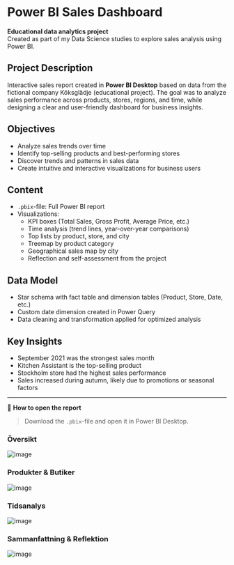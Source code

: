 # Power BI Sales Dashboard

**Educational data analytics project**<br>
Created as part of my Data Science studies to explore sales analysis using Power BI.

## Project Description
Interactive sales report created in **Power BI Desktop** based on data from the fictional company Köksglädje (educational project). The goal was to analyze sales performance across products, stores, regions, and time, while designing a clear and user-friendly dashboard for business insights.

## Objectives
- Analyze sales trends over time
- Identify top-selling products and best-performing stores
- Discover trends and patterns in sales data
- Create intuitive and interactive visualizations for business users

## Content
- `.pbix`-file: Full Power BI report
- Visualizations:
  - KPI boxes (Total Sales, Gross Profit, Average Price, etc.)
  - Time analysis (trend lines, year-over-year comparisons)
  - Top lists by product, store, and city
  - Treemap by product category
  - Geographical sales map by city
  - Reflection and self-assessment from the project

## Data Model
- Star schema with fact table and dimension tables (Product, Store, Date, etc.)
- Custom date dimension created in Power Query
- Data cleaning and transformation applied for optimized analysis

## Key Insights
- September 2021 was the strongest sales month
- Kitchen Assistant is the top-selling product
- Stockholm store had the highest sales performance
- Sales increased during autumn, likely due to promotions or seasonal factors


---

📎 **How to open the report**  
> Download the `.pbix`-file and open it in Power BI Desktop.

### Översikt
![image](https://github.com/user-attachments/assets/c34a7413-4084-42a6-93fa-df9ba22caff9)

### Produkter & Butiker
![image](https://github.com/user-attachments/assets/a1a914d4-a0f1-47e6-90be-a4e55c828836)

### Tidsanalys
![image](https://github.com/user-attachments/assets/1e08f748-ca7e-4fa9-9054-f49d8f38f8c8)

### Sammanfattning & Reflektion
![image](https://github.com/user-attachments/assets/c8e2461e-fa95-475c-bf5e-f0564cc8ee6b)

